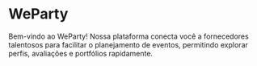 # WeParty
Bem-vindo ao WeParty! Nossa plataforma conecta você a fornecedores talentosos para facilitar o planejamento de eventos, permitindo explorar perfis, avaliações e portfólios rapidamente.
